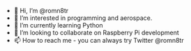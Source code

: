 - 👋 Hi, I’m @romn8tr
- 👀 I’m interested in programming and aerospace.
- 🌱 I’m currently learning Python
- 💞️ I’m looking to collaborate on Raspberry Pi development
- 📫 How to reach me - you can always try Twitter @romn8tr

<!---
romn8tr/romn8tr is a ✨ special ✨ repository because its `README.md` (this file) appears on your GitHub profile.
You can click the Preview link to take a look at your changes.
--->
